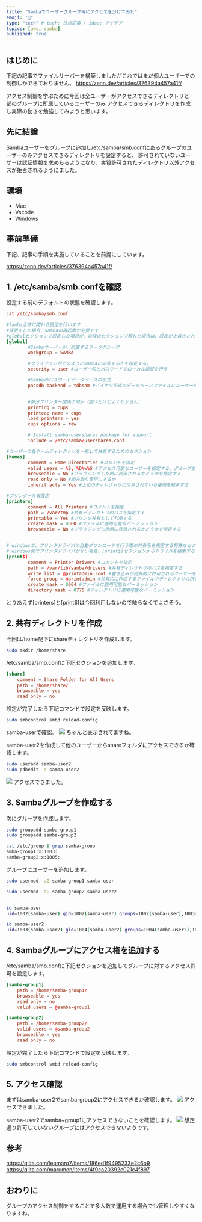 ```yaml
---
title: "Sambaでユーザーグループ毎にアクセスを分けてみた"
emoji: "🙌"
type: "tech" # tech: 技術記事 / idea: アイデア
topics: [aws, samba]
published: true
---
```


## はじめに
下記の記事でファイルサーバーを構築しましたがこれではまだ個人ユーザーでの制御しかできておりません。
https://zenn.dev/articles/376394a457a41f/

アクセス制御を学ぶために今回は全ユーザーがアクセスできるディレクトリと一部のグループに所属しているユーザーのみ
アクセスできるディレクトリを作成し実際の動きを勉強してみようと思います。

## 先に結論
Sambaユーザーをグループに追加し/etc/samba/smb.confにあるグループのユーザーのみアクセスできるディレクトリを設定すると、
許可されていないユーザーは認証情報を求めらるようになり、実質許可されたディレクトリ以外アクセスが拒否されるようにました。

## 環境
- Mac
- Vscode
- Windows

## 事前準備
下記、記事の手順を実施していることを前提にしています。

https://zenn.dev/articles/376394a457a41f/

## 1. /etc/samba/smb.confを確認
設定する前のデフォルトの状態を確認します。
```bash:/etc/samba/smb.conf
cat /etc/samba/smb.conf

#Samba全体に関わる設定を行います
#変更をした場合、Sambaの再起動が必要です
#globalセクションで設定した項目が、以降のセクションで現れた場合は、設定が上書きされます
[global]
        #Sambaサーバーが、所属するワークグループ
        workgroup = SAMBA

        #クライアントがどのようにSambaに応答するかを指定する。
        security = user #ユーザー名とパスワードでローカル認証を行う

        #Sambaのパスワードデータベースの形式
        passdb backend = tdbsam #バイナリ形式のデータベースファイルにユーザー情報を格納します。


        #多分プリンター関係の何か（調べたけどよくわからん）
        printing = cups
        printcap name = cups
        load printers = yes
        cups options = raw

        # Install samba-usershares package for support
        include = /etc/samba/usershares.conf

#ユーザーの各ホームディレクトリを一括して共有するためのセクション
[homes]
        comment = Home Directories #コメントを指定
        valid users = %S, %D%w%S #アクセス可能なユーザーを指定する。グループを指定する時は、＠
        browseable = No #ブラウジングした時に表示されるかどうかを指定する
        read only = No #読み取り専用にするか
        inherit acls = Yes #上位のディレクトリに付与されている権限を継承する

#プリンター共有設定
[printers]
        comment = All Printers #コメントを指定
        path = /var/tmp #共有ディレクトリのパスを指定する
        printable = Yes #プリンタ共有として利用する
        create mask = 0600 #ファイルに適用可能なパーミッション
        browseable = No #ブラウジングし他時に表示されるかどうかを指定する


# windowsが、プリンタドライバの自動ダウンロードを行う際の共有名を指定する特殊なセクション
# windows側でプリンタドライバがない場合、[print$]セクションからドライバを検索するようになっている
[print$]
        comment = Printer Drivers #コメントを指定
        path = /var/lib/samba/drivers #共有ディレクトリのパスを指定する
        write list = @printadmin root #書き込みが例外的に許可されるユーザーを指定します
        force group = @printadmin #共有内に作成するファイルやディレクトリの所有者、所有グループを、強制的に指定したグループにする
        create mask = 0664 #ファイルに適用可能なパーミッション
        directory mask = 0775 #ディレクトリに適用可能なパーミッション
```
とりあえず[printers]と[print$]は今回利用しないので触らなくてよさそう。

## 2. 共有ディレクトリを作成
今回は/home配下にshareディレクトリを作成します。
```bash
sudo mkdir /home/share
```

/etc/samba/smb.confに下記セクションを追加します。
```bash:/etc/samba/smb.conf
[share]
    comment = Share Folder for All Users
    path = /home/share/
    browseable = yes
    read only = no
```

設定が完了したら下記コマンドで設定を反映します。
```bash
sudo smbcontrol smbd reload-config
```

samba-userで確認。
![](/images/samba_win02.png)
ちゃんと表示されてますね。

samba-user2を作成して他のユーザーからshareフォルダにアクセスできるか確認します。
```bash
sudo useradd samba-user2
sudo pdbedit -a samba-user2
```

![](/images/samba_win03.png)
アクセスできました。

## 3. Sambaグループを作成する
次にグループを作成します。
```bash
sudo groupadd samba-group1
sudo groupadd samba-group2

cat /etc/group | grep samba-group
amba-group1:x:1003:
samba-group2:x:1005:
```

グループにユーザーを追加します。
```bash
sudo usermod -aG samba-group1 samba-user

sudo usermod -aG samba-group2 samba-user2


id samba-user
uid=1002(samba-user) gid=1002(samba-user) groups=1002(samba-user),1003(samba-group1)

id samba-user2
uid=1003(samba-user2) gid=1004(samba-user2) groups=1004(samba-user2),1005(samba-group2)
```

## 4. Sambaグループにアクセス権を追加する
/etc/samba/smb.confに下記セクションを追加してグループに対するアクセス許可を設定します。
```bash:/etc/samba/smb.conf
[samba-group1]
    path = /home/samba-group1/
    browseable = yes
    read only = no
    valid users = @samba-group1

[samba-group2]
    path = /home/samba-group2/
    valid users = @samba-group2
    browseable = yes
    read only = no
```

設定が完了したら下記コマンドで設定を反映します。
```bash
sudo smbcontrol smbd reload-config
```

## 5. アクセス確認
まずはsamba-user2でsamba-group2にアクセスできるか確認します。
![](/images/samba_win05.png)
アクセスできました。

samba-user2でsamba~group1にアクセスできないことを確認します。
![](/images/samba_win04.png)
想定通り許可していないグループにはアクセスできないようです。

## 参考
https://qiita.com/leomaro7/items/186ed1f9495233e2c6b9
https://qiita.com/marumen/items/4f9ca20392c021c4f897

## おわりに
グループのアクセス制御をすることで多人数で運用する場合でも管理しやすくなりますね。